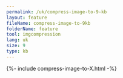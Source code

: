 ```yaml
---
permalink: /uk/compress-image-to-9-kb
layout: feature
fileName: compress-image-to-9kb
folderName: feature
tool: imgcompression
lang: uk
size: 9
type: kb
---
```


{%- include compress-image-to-X.html -%}
